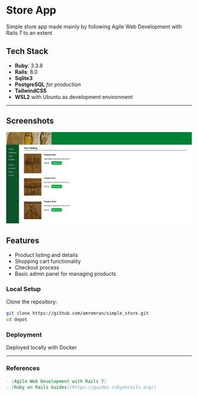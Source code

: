 # Store App

Simple store app made mainly by following Agile Web Development with Rails 7 to an extent

## Tech Stack

- **Ruby**: 3.3.8
- **Rails**: 8.0
- **Sqlite3**
- **PostgreSQL** *for production*
- **TailwindCSS**
- **WSL2** with Ubuntu as development environment

---
## Screenshots

![Home Page](screenshots/TheOnlineStore.png)

## Features

- Product listing and details
- Shopping cart functionality
- Checkout process
- Basic admin panel for managing products


###  Local Setup

Clone the repository:

```bash
git clone https://github.com/amromran/simple_store.git
cd depot
```

### Deployment

Deployed locally with Docker


---

### References

```markdown
- [Agile Web Development with Rails 7]
- [Ruby on Rails Guides](https://guides.rubyonrails.org/)
```